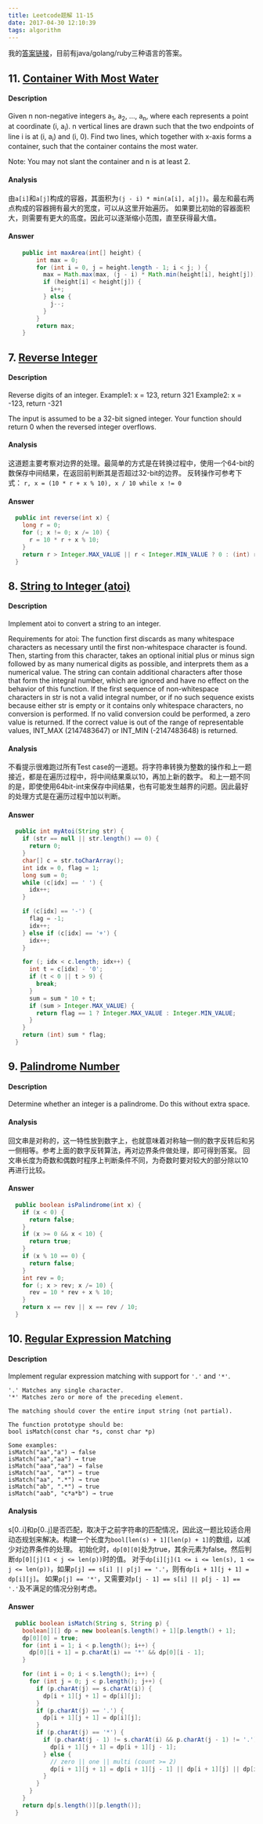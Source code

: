 ```yaml
---
title: Leetcode题解 11-15
date: 2017-04-30 12:10:39
tags: algorithm
---
```


我的[答案链接](https://github.com/solarknight/algorithm_exercise/tree/master/leetcode/src/main)，目前有java/golang/ruby三种语言的答案。

## 11. [Container With Most Water](https://leetcode.com/problems/container-with-most-water/#/description)

#### Description

Given n non-negative integers a<sub>1</sub>, a<sub>2</sub>, ..., a<sub>n</sub>, where each represents a point at coordinate (i, a<sub>i</sub>). n vertical lines are drawn such that the two endpoints of line i is at (i, a<sub>i</sub>) and (i, 0). Find two lines, which together with x-axis forms a container, such that the container contains the most water.

Note: You may not slant the container and n is at least 2.

#### Analysis

由`a[i]`和`a[j]`构成的容器，其面积为`(j - i) * min(a[i], a[j])`。最左和最右两点构成的容器拥有最大的宽度，可以从这里开始遍历。
如果要比初始的容器面积大，则需要有更大的高度。因此可以逐渐缩小范围，直至获得最大值。

#### Answer

```java
    public int maxArea(int[] height) {
        int max = 0;
        for (int i = 0, j = height.length - 1; i < j; ) {
          max = Math.max(max, (j - i) * Math.min(height[i], height[j]));
          if (height[i] < height[j]) {
            i++;
          } else {
            j--;
          }
        }
        return max;
    }
```

## 7. [Reverse Integer](https://leetcode.com/problems/reverse-integer/#/description)

#### Description

Reverse digits of an integer.
Example1: x = 123, return 321
Example2: x = -123, return -321

The input is assumed to be a 32-bit signed integer. Your function should return 0 when the reversed integer overflows.

#### Analysis

这道题主要考察对边界的处理。最简单的方式是在转换过程中，使用一个64-bit的数保存中间结果，在返回前判断其是否超过32-bit的边界。
反转操作可参考下式：
`r, x = (10 * r + x % 10), x / 10 while x != 0`

#### Answer

```java
  public int reverse(int x) {
    long r = 0;
    for (; x != 0; x /= 10) {
      r = 10 * r + x % 10;
    }
    return r > Integer.MAX_VALUE || r < Integer.MIN_VALUE ? 0 : (int) r;
  }
```

## 8. [String to Integer (atoi)](https://leetcode.com/problems/string-to-integer-atoi/#/description)

#### Description

Implement atoi to convert a string to an integer.

Requirements for atoi:
The function first discards as many whitespace characters as necessary until the first non-whitespace character is found. Then, starting from this character, takes an optional initial plus or minus sign followed by as many numerical digits as possible, and interprets them as a numerical value.
The string can contain additional characters after those that form the integral number, which are ignored and have no effect on the behavior of this function.
If the first sequence of non-whitespace characters in str is not a valid integral number, or if no such sequence exists because either str is empty or it contains only whitespace characters, no conversion is performed.
If no valid conversion could be performed, a zero value is returned. If the correct value is out of the range of representable values, INT_MAX (2147483647) or INT_MIN (-2147483648) is returned.

#### Analysis

不看提示很难跑过所有Test case的一道题。将字符串转换为整数的操作和上一题接近，都是在遍历过程中，将中间结果乘以10，再加上新的数字。
和上一题不同的是，即使使用64bit-int来保存中间结果，也有可能发生越界的问题。因此最好的处理方式是在遍历过程中加以判断。

#### Answer

```java
  public int myAtoi(String str) {
    if (str == null || str.length() == 0) {
      return 0;
    }
    char[] c = str.toCharArray();
    int idx = 0, flag = 1;
    long sum = 0;
    while (c[idx] == ' ') {
      idx++;
    }

    if (c[idx] == '-') {
      flag = -1;
      idx++;
    } else if (c[idx] == '+') {
      idx++;
    }

    for (; idx < c.length; idx++) {
      int t = c[idx] - '0';
      if (t < 0 || t > 9) {
        break;
      }
      sum = sum * 10 + t;
      if (sum > Integer.MAX_VALUE) {
        return flag == 1 ? Integer.MAX_VALUE : Integer.MIN_VALUE;
      }
    }
    return (int) sum * flag;
  }
```

## 9. [Palindrome Number](https://leetcode.com/problems/palindrome-number/#/description)

#### Description

Determine whether an integer is a palindrome. Do this without extra space.

#### Analysis

回文串是对称的，这一特性放到数字上，也就意味着对称轴一侧的数字反转后和另一侧相等。参考上面的数字反转算法，再对边界条件做处理，即可得到答案。
回文串长度为奇数和偶数时程序上判断条件不同，为奇数时要对较大的部分除以10再进行比较。

#### Answer

```java
  public boolean isPalindrome(int x) {
    if (x < 0) {
      return false;
    }
    if (x >= 0 && x < 10) {
      return true;
    }
    if (x % 10 == 0) {
      return false;
    }
    int rev = 0;
    for (; x > rev; x /= 10) {
      rev = 10 * rev + x % 10;
    }
    return x == rev || x == rev / 10;
  }
```

## 10. [Regular Expression Matching](https://leetcode.com/problems/regular-expression-matching/#/description)

#### Description

Implement regular expression matching with support for `'.'` and `'*'`.
```
'.' Matches any single character.
'*' Matches zero or more of the preceding element.

The matching should cover the entire input string (not partial).

The function prototype should be:
bool isMatch(const char *s, const char *p)

Some examples:
isMatch("aa","a") → false
isMatch("aa","aa") → true
isMatch("aaa","aa") → false
isMatch("aa", "a*") → true
isMatch("aa", ".*") → true
isMatch("ab", ".*") → true
isMatch("aab", "c*a*b") → true
```

#### Analysis

s[0..i]和p[0..j]是否匹配，取决于之前字符串的匹配情况，因此这一题比较适合用动态规划来解决。构建一个长度为`bool[len(s) + 1][len(p) + 1]`的数组，以减少对边界条件的处理。
初始化时，`dp[0][0]`处为true，其余元素为false。然后判断`dp[0][j](1 < j <= len(p))`时的值。
对于`dp[i][j](1 <= i <= len(s), 1 <= j <= len(p))`，如果`p[j] == s[i] || p[j] == '.'`，则有`dp[i + 1][j + 1] = dp[i][j]`。
如果`p[j] == '*'`，又需要对`p[j - 1] == s[i] || p[j - 1] == '.'`及不满足的情况分别考虑。

#### Answer

```java
  public boolean isMatch(String s, String p) {
    boolean[][] dp = new boolean[s.length() + 1][p.length() + 1];
    dp[0][0] = true;
    for (int i = 1; i < p.length(); i++) {
      dp[0][i + 1] = p.charAt(i) == '*' && dp[0][i - 1];
    }

    for (int i = 0; i < s.length(); i++) {
      for (int j = 0; j < p.length(); j++) {
        if (p.charAt(j) == s.charAt(i)) {
          dp[i + 1][j + 1] = dp[i][j];
        }
        if (p.charAt(j) == '.') {
          dp[i + 1][j + 1] = dp[i][j];
        }
        if (p.charAt(j) == '*') {
          if (p.charAt(j - 1) != s.charAt(i) && p.charAt(j - 1) != '.') {
            dp[i + 1][j + 1] = dp[i + 1][j - 1];
          } else {
            // zero || one || multi (count >= 2)
            dp[i + 1][j + 1] = dp[i + 1][j - 1] || dp[i + 1][j] || dp[i][j + 1];
          }
        }
      }
    }
    return dp[s.length()][p.length()];
  }
```

